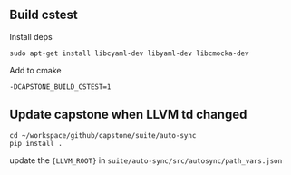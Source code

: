 ## Build cstest
Install deps
```shell
sudo apt-get install libcyaml-dev libyaml-dev libcmocka-dev
```


Add to cmake
```shell
-DCAPSTONE_BUILD_CSTEST=1
```

## Update capstone when LLVM td changed
```shell
cd ~/workspace/github/capstone/suite/auto-sync
pip install .
```

update the `{LLVM_ROOT}` in `suite/auto-sync/src/autosync/path_vars.json`